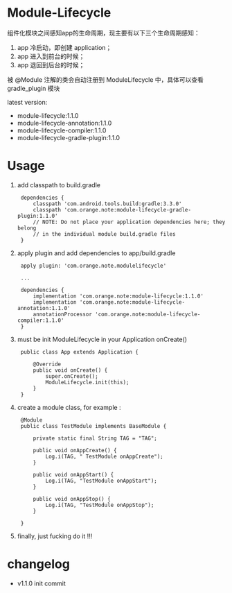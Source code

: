 Module-Lifecycle
===============
组件化模块之间感知app的生命周期，现主要有以下三个生命周期感知：

1. app 冷启动，即创建 application；
2. app 进入到前台的时候；
3. app 退回到后台的时候；

被 @Module 注解的类会自动注册到 ModuleLifecycle 中，具体可以查看 gradle_plugin 模块

latest version:

* module-lifecycle:1.1.0
* module-lifecycle-annotation:1.1.0
* module-lifecycle-compiler:1.1.0
* module-lifecycle-gradle-plugin:1.1.0

Usage
=====
1. add classpath to build.gradle

        dependencies {
            classpath 'com.android.tools.build:gradle:3.3.0'
            classpath 'com.orange.note:module-lifecycle-gradle-plugin:1.1.0'
            // NOTE: Do not place your application dependencies here; they belong
            // in the individual module build.gradle files
        }
        
2. apply plugin and add dependencies to app/build.gradle

        apply plugin: 'com.orange.note.modulelifecycle'
        
        ...
        
        dependencies {
            implementation 'com.orange.note:module-lifecycle:1.1.0'
            implementation 'com.orange.note:module-lifecycle-annotation:1.1.0'
            annotationProcessor 'com.orange.note:module-lifecycle-compiler:1.1.0'
        }
        
3. must be init ModuleLifecycle in your Application onCreate()

        public class App extends Application {
        
            @Override
            public void onCreate() {
                super.onCreate();
                ModuleLifecycle.init(this);
            }
        }
        
4. create a module class, for example :

        @Module
        public class TestModule implements BaseModule {
        
            private static final String TAG = "TAG";
        
            public void onAppCreate() {
                Log.i(TAG, " TestModule onAppCreate");
            }
        
            public void onAppStart() {
                Log.i(TAG, "TestModule onAppStart");
            }
        
            public void onAppStop() {
                Log.i(TAG, "TestModule onAppStop");
            }
        
        }
        
5. finally, just fucking do it !!!

changelog
=========
* v1.1.0 init commit